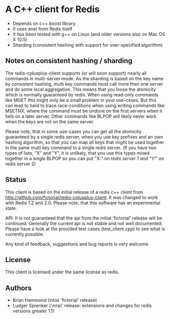 # A C++ client for Redis 

- Depends on c++ boost library
- It uses anet from Redis itself
- It has been tested with g++ on Linux (and older versions also on Mac OS X 10.5)
- Sharding (consistent hashing with support for user-specified algorithm)

## Notes on consistent hashing / sharding

The redis-cplusplus-client supports (or will soon support) nearly all commands in multi-server mode.
As the sharding is based on the key name by consistent hashing, multi key commands must call more then one server
and do some local aggregation. This means that you loose the atomicity which is normally guaranteed by redis.
When using read-only commands like MGET this might only be a small problem in your use-cases. But this can lead to hard to
trace race-conditions when using writing commands like MSETNX, where the command must be undone on the first servers when it
fails on a later server. Other commands like BLPOP will likely never work when the keys are not on the same server.

Please note, that in some use-cases you can get all the atomicity guaranteed by a single redis server, when you use key
prefixes and an own hashing algorithm, so that you can map all keys that might be used together in the same multi key command
to a single redis server. (If you have two types of lists, "X" and "Y", it is unlikely, that you use this types mixed together
in a single BLPOP so you can put "X:*" on redis server 1 and "Y:*" on redis server 2)

## Status

This client is based on the initial release of a redis c++ client from http://github.com/fictorial/redis-cplusplus-client.
It was changed to work with Redis 1.2 and 2.0. 
Please note, that this software has an experimental state.

API:
It is not guaranteed that the api from the initial 'fictorial' release will be continued. Generally the current api is not
stable and not well documented. Please have a look at the provided test cases (test_client.cpp) to see what is currently possible.

Any kind of feedback, suggestions and bug reports is very welcome.

## License

This client is licensed under the same license as redis. 

## Authors

- Brian Hammond <brian at fictorial dot com>   (intial 'fictorial' release)
- Ludger Sprenker <ludger at sprenker dot net> ('mrpi' release: extensions and changes for redis versions greater 1.1)
